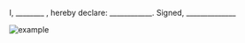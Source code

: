 I, ________ , hereby declare: ____________. Signed, ______________


![example](https://raw.github.com/mjhea0/pinky-promise/master/example.png)
